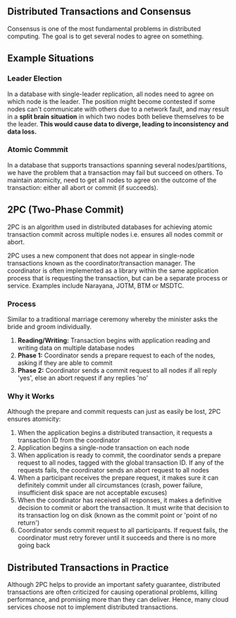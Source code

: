 ## Distributed Transactions and Consensus

Consensus is one of the most fundamental problems in distributed computing. The goal is to get several nodes to agree on something.

## Example Situations

### Leader Election

In a database with single-leader replication, all nodes need to agree on which node is the leader. The position might become contested if some nodes can't communicate with others due to a network fault, and may result in a **split brain situation** in which two nodes both believe themselves to be the leader. **This would cause data to diverge, leading to inconsistency and data loss.**

### Atomic Commmit

In a database that supports transactions spanning several nodes/partitions, we have the problem that a transaction may fail but succeed on others. To maintain atomicity, need to get all nodes to agree on the outcome of the transaction: either all abort or commit (if succeeds).

## 2PC (Two-Phase Commit)

2PC is an algorithm used in distributed databases for achieving atomic transaction commit across multiple nodes i.e. ensures all nodes commit or abort.

2PC uses a new component that does not appear in single-node transactions known as the coordinator/transaction manager. The coordinator is often implemented as a library within the same application process that is requesting the transaction, but can be a separate process or service. Examples include Narayana, JOTM, BTM or MSDTC.

### Process

Similar to a traditional marriage ceremony whereby the minister asks the bride and groom individually.

1. **Reading/Writing:** Transaction begins with application reading and writing data on multiple database nodes
2. **Phase 1:** Coordinator sends a prepare request to each of the nodes, asking if they are able to commit
3. **Phase 2:** Coordinator sends a commit request to all nodes if all reply 'yes', else an abort request if any replies 'no'

### Why it Works

Although the prepare and commit requests can just as easily be lost, 2PC ensures atomicity:

1. When the application begins a distributed transaction, it requests a transaction ID from the coordinator
2. Application begins a single-node transaction on each node
3. When application is ready to commit, the coordinator sends a prepare request to all nodes, tagged with the global transaction ID. If any of the requests fails, the coordinator sends an abort request to all nodes
4. When a participant receives the prepare request, it makes sure it can definitely commit under all circumstances (crash, power failure, insufficient disk space are not acceptable excuses)
5. When the coordinator has received all responses, it makes a definitive decision to commit or abort the transaction. It must write that decision to its transaction log on disk (known as the commit point or 'point of no return')
6. Coordinator sends commit request to all participants. If request fails, the coordinator must retry forever until it succeeds and there is no more going back

## Distributed Transactions in Practice

Although 2PC helps to provide an important safety guarantee, distributed transactions are often criticized for causing operational problems, killing performance, and promising more than they can deliver. Hence, many cloud services choose not to implement distributed transactions.
